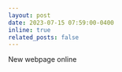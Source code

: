 ```yaml
---
layout: post
date: 2023-07-15 07:59:00-0400
inline: true
related_posts: false
---
```


New webpage online
